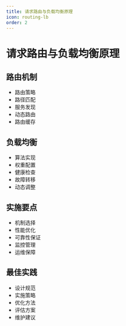 ```yaml
---
title: 请求路由与负载均衡原理
icon: routing-lb
order: 2
---
```


# 请求路由与负载均衡原理

## 路由机制
- 路由策略
- 路径匹配
- 服务发现
- 动态路由
- 路由缓存

## 负载均衡
- 算法实现
- 权重配置
- 健康检查
- 故障转移
- 动态调整

## 实施要点
- 机制选择
- 性能优化
- 可靠性保证
- 监控管理
- 运维保障

## 最佳实践
- 设计规范
- 实施策略
- 优化方法
- 评估方案
- 维护建议
